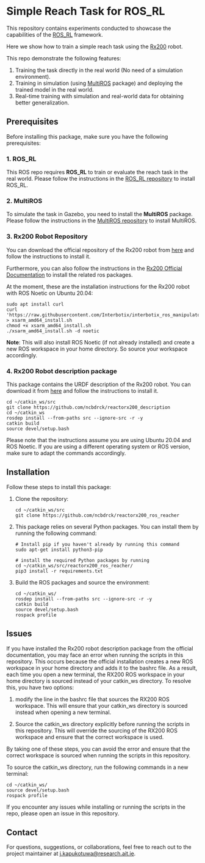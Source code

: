 # Simple Reach Task for ROS_RL

This repository contains experiments conducted to showcase the capabilities of the [ROS_RL](https://github.com/ncbdrck/ros_rl) framework. 

Here we show how to train a simple reach task using the [Rx200](https://www.trossenrobotics.com/reactorx-200-robot-arm.aspx) robot.
 
This repo demonstrate the following features:
 1. Training the task directly in the real world (No need of a simulation environment).
 2. Training in simulation (using [MultiROS](https://github.com/ncbdrck/multiros) package) and deploying the trained model in the real world.
 3. Real-time training with simulation and real-world data for obtaining better generalization.

## Prerequisites

Before installing this package, make sure you have the following prerequisites:

### 1. ROS_RL

This ROS repo requires **ROS_RL** to train or evaluate the reach task in the real world. Please follow the instructions in the [ROS_RL repository](https://github.com/ncbdrck/ros_rl) to install ROS_RL.

### 2. MultiROS

To simulate the task in Gazebo, you need to install the **MultiROS** package. Please follow the instructions in the [MultiROS repository](https://github.com/ncbdrck/multiros) to install MultiROS.

### 3. Rx200 Robot Repository

You can download the official repository of the Rx200 robot from [here](https://github.com/Interbotix/interbotix_ros_manipulators) and follow the instructions to install it.

Furthermore, you can also follow the instructions in the [Rx200 Official Documentation](https://docs.trossenrobotics.com/interbotix_xsarms_docs/ros_interface/ros1/software_setup.html) to install the related ros packages.

At the moment, these are the installation instructions for the Rx200 robot with ROS Noetic on Ubuntu 20.04:

```shell
sudo apt install curl
curl 'https://raw.githubusercontent.com/Interbotix/interbotix_ros_manipulators/main/interbotix_ros_xsarms/install/amd64/xsarm_amd64_install.sh' > xsarm_amd64_install.sh
chmod +x xsarm_amd64_install.sh
./xsarm_amd64_install.sh -d noetic
```
**Note**: This will also install ROS Noetic (if not already installed) and create a new ROS workspace in your home directory. So source your workspace accordingly.

### 4. Rx200 Robot description package

This package contains the URDF description of the Rx200 robot. You can download it from [here]() and follow the instructions to install it.
```shell
cd ~/catkin_ws/src
git clone https://github.com/ncbdrck/reactorx200_description
cd ~/catkin_ws
rosdep install --from-paths src --ignore-src -r -y
catkin build
source devel/setup.bash
```

Please note that the instructions assume you are using Ubuntu 20.04 and ROS Noetic. If you are using a different operating system or ROS version, make sure to adapt the commands accordingly.

## Installation

Follow these steps to install this package:

1. Clone the repository:
    ```shell
    cd ~/catkin_ws/src
    git clone https://github.com/ncbdrck/reactorx200_ros_reacher
    ```

2. This package relies on several Python packages. You can install them by running the following command:

    ```shell
    # Install pip if you haven't already by running this command
    sudo apt-get install python3-pip

    # install the required Python packages by running
    cd ~/catkin_ws/src/reactorx200_ros_reacher/
    pip3 install -r requirements.txt
    ```
3. Build the ROS packages and source the environment:
    ```shell
   cd ~/catkin_ws/
   rosdep install --from-paths src --ignore-src -r -y
   catkin build
   source devel/setup.bash
   rospack profile
    ```
## Issues

If you have installed the Rx200 robot description package from the official documentation, you may face an error when running the scripts in this repository. This occurs because the official installation creates a new ROS workspace in your home directory and adds it to the bashrc file. As a result, each time you open a new terminal, the RX200 ROS workspace in your home directory is sourced instead of your catkin_ws directory. To resolve this, you have two options:

1. modify the line in the bashrc file that sources the RX200 ROS workspace. This will ensure that your catkin_ws directory is sourced instead when opening a new terminal.

2. Source the catkin_ws directory explicitly before running the scripts in this repository. This will override the sourcing of the RX200 ROS workspace and ensure that the correct workspace is used.

By taking one of these steps, you can avoid the error and ensure that the correct workspace is sourced when running the scripts in this repository.

To source the catkin_ws directory, run the following commands in a new terminal:
```shell
cd ~/catkin_ws/
source devel/setup.bash
rospack profile
```
If you encounter any issues while installing or running the scripts in the repo, please open an issue in this repository.


## Contact

For questions, suggestions, or collaborations, feel free to reach out to the project maintainer at [j.kapukotuwa@research.ait.ie](mailto:j.kapukotuwa@research.ait.ie).
